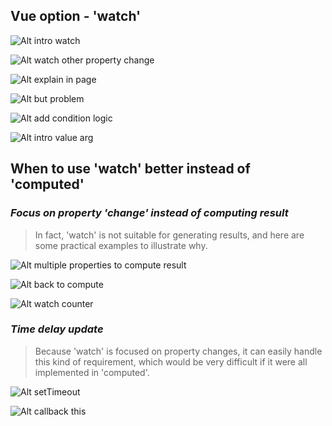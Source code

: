 ## **Vue option - 'watch'**

![Alt intro watch](pic/01.jpg)

![Alt watch other property change](pic/02.jpg)

![Alt explain  in page](pic/03.jpg)

![Alt but problem](pic/04.jpg)

![Alt add condition logic](pic/05.jpg)

![Alt intro value arg](pic/06.jpg)

## **When to use 'watch' better instead of 'computed'**

### _Focus on property 'change' instead of computing result_

> In fact, 'watch' is not suitable for generating results, and here are some practical examples to illustrate why.

![Alt multiple properties to compute result](pic/07.jpg)

![Alt back to compute](pic/08.jpg)

![Alt watch counter](pic/09.jpg)

### _Time delay update_

> Because 'watch' is focused on property changes, it can easily handle this kind of requirement, which would be very difficult if it were all implemented in 'computed'.

![Alt setTimeout](pic/10.jpg)

![Alt callback this](pic/11.jpg)

